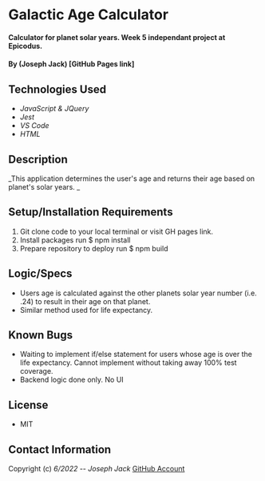 # Galactic Age Calculator

#### Calculator for planet solar years. Week 5 independant project at Epicodus.

#### By (Joseph Jack)  [GitHub Pages link]

## Technologies Used

* _JavaScript & JQuery_
* _Jest_
* _VS Code_
* _HTML_

## Description
_This application determines the user's age and returns their age based on planet's solar years. _ 
## Setup/Installation Requirements

1. Git clone code to your local terminal or visit GH pages link.
2. Install packages run $ npm install
3. Prepare repository to deploy run $ npm build

## Logic/Specs
- Users age is calculated against the other planets solar year number (i.e. .24) to result in their age on that planet.
- Similar method used for life expectancy.

## Known Bugs

* Waiting to implement if/else statement for users whose age is over the life expectancy. Cannot implement without taking away 100% test coverage.
* Backend logic done only. No UI

## License
- MIT

## Contact Information

Copyright (c) _6/2022_  -- _Joseph Jack_ [GitHub Account](https://github.com/Josephwjack)